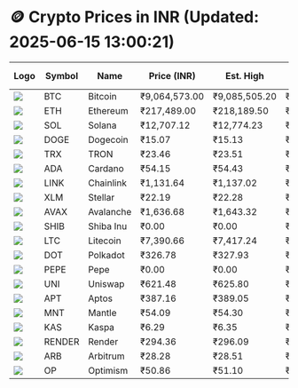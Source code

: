 # 🪙 Crypto Prices in INR (Updated: 2025-06-15 13:00:21)

| Logo | Symbol | Name       | Price (INR) | Est. High | Est. Low | Gross Profit | Fees | Net Profit | ROI % |
|------|--------|------------|-------------|-----------|----------|---------------|------|-------------|--------|
| ![](https://coin-images.coingecko.com/coins/images/1/large/bitcoin.png?1696501400) | BTC    | Bitcoin    | ₹9,064,573.00 | ₹9,085,505.20 | ₹9,043,640.80 | ₹462.92 | ₹200.00 | ₹262.92 | 0.26% |
| ![](https://coin-images.coingecko.com/coins/images/279/large/ethereum.png?1696501628) | ETH    | Ethereum   | ₹217,489.00 | ₹218,189.50 | ₹216,788.50 | ₹646.25 | ₹200.00 | ₹446.25 | 0.45% |
| ![](https://coin-images.coingecko.com/coins/images/4128/large/solana.png?1718769756) | SOL    | Solana     | ₹12,707.12 | ₹12,774.23 | ₹12,640.01 | ₹1,061.91 | ₹200.00 | ₹861.91 | 0.86% |
| ![](https://coin-images.coingecko.com/coins/images/5/large/dogecoin.png?1696501409) | DOGE   | Dogecoin   | ₹15.07 | ₹15.13 | ₹15.01 | ₹799.47 | ₹200.00 | ₹599.47 | 0.60% |
| ![](https://coin-images.coingecko.com/coins/images/1094/large/tron-logo.png?1696502193) | TRX    | TRON       | ₹23.46 | ₹23.51 | ₹23.41 | ₹461.42 | ₹200.00 | ₹261.42 | 0.26% |
| ![](https://coin-images.coingecko.com/coins/images/975/large/cardano.png?1696502090) | ADA    | Cardano    | ₹54.15 | ₹54.43 | ₹53.87 | ₹1,035.81 | ₹200.00 | ₹835.81 | 0.84% |
| ![](https://coin-images.coingecko.com/coins/images/877/large/chainlink-new-logo.png?1696502009) | LINK   | Chainlink  | ₹1,131.64 | ₹1,137.02 | ₹1,126.26 | ₹954.66 | ₹200.00 | ₹754.66 | 0.75% |
| ![](https://coin-images.coingecko.com/coins/images/100/large/fmpFRHHQ_400x400.jpg?1735231350) | XLM    | Stellar    | ₹22.19 | ₹22.28 | ₹22.10 | ₹787.22 | ₹200.00 | ₹587.22 | 0.59% |
| ![](https://coin-images.coingecko.com/coins/images/12559/large/Avalanche_Circle_RedWhite_Trans.png?1696512369) | AVAX   | Avalanche  | ₹1,636.68 | ₹1,643.32 | ₹1,630.04 | ₹814.21 | ₹200.00 | ₹614.21 | 0.61% |
| ![](https://coin-images.coingecko.com/coins/images/11939/large/shiba.png?1696511800) | SHIB   | Shiba Inu  | ₹0.00 | ₹0.00 | ₹0.00 | ₹814.83 | ₹200.00 | ₹614.83 | 0.61% |
| ![](https://coin-images.coingecko.com/coins/images/2/large/litecoin.png?1696501400) | LTC    | Litecoin   | ₹7,390.66 | ₹7,417.24 | ₹7,364.08 | ₹721.84 | ₹200.00 | ₹521.84 | 0.52% |
| ![](https://coin-images.coingecko.com/coins/images/12171/large/polkadot.png?1696512008) | DOT    | Polkadot   | ₹326.78 | ₹327.93 | ₹325.63 | ₹706.63 | ₹200.00 | ₹506.63 | 0.51% |
| ![](https://coin-images.coingecko.com/coins/images/29850/large/pepe-token.jpeg?1696528776) | PEPE   | Pepe       | ₹0.00 | ₹0.00 | ₹0.00 | ₹1,486.20 | ₹200.00 | ₹1,286.20 | 1.29% |
| ![](https://coin-images.coingecko.com/coins/images/12504/large/uniswap-logo.png?1720676669) | UNI    | Uniswap    | ₹621.48 | ₹625.80 | ₹617.16 | ₹1,399.47 | ₹200.00 | ₹1,199.47 | 1.20% |
| ![](https://coin-images.coingecko.com/coins/images/26455/large/aptos_round.png?1696525528) | APT    | Aptos      | ₹387.16 | ₹389.05 | ₹385.27 | ₹980.35 | ₹200.00 | ₹780.35 | 0.78% |
| ![](https://coin-images.coingecko.com/coins/images/30980/large/Mantle-Logo-mark.png?1739213200) | MNT    | Mantle     | ₹54.09 | ₹54.30 | ₹53.88 | ₹790.69 | ₹200.00 | ₹590.69 | 0.59% |
| ![](https://coin-images.coingecko.com/coins/images/25751/large/kaspa-icon-exchanges.png?1696524837) | KAS    | Kaspa      | ₹6.29 | ₹6.35 | ₹6.23 | ₹1,877.56 | ₹200.00 | ₹1,677.56 | 1.68% |
| ![](https://coin-images.coingecko.com/coins/images/11636/large/rndr.png?1696511529) | RENDER | Render     | ₹294.36 | ₹296.09 | ₹292.63 | ₹1,183.07 | ₹200.00 | ₹983.07 | 0.98% |
| ![](https://coin-images.coingecko.com/coins/images/16547/large/arb.jpg?1721358242) | ARB    | Arbitrum   | ₹28.28 | ₹28.51 | ₹28.05 | ₹1,668.69 | ₹200.00 | ₹1,468.69 | 1.47% |
| ![](https://coin-images.coingecko.com/coins/images/25244/large/Optimism.png?1696524385) | OP     | Optimism   | ₹50.86 | ₹51.10 | ₹50.62 | ₹930.38 | ₹200.00 | ₹730.38 | 0.73% |
